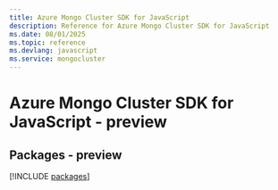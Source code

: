 ```yaml
---
title: Azure Mongo Cluster SDK for JavaScript
description: Reference for Azure Mongo Cluster SDK for JavaScript
ms.date: 08/01/2025
ms.topic: reference
ms.devlang: javascript
ms.service: mongocluster
---
```

# Azure Mongo Cluster SDK for JavaScript - preview
## Packages - preview
[!INCLUDE [packages](mongo-cluster-index.md)]